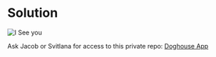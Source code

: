 # Solution

![I See you](https://media.tenor.com/50BYdzZMO1cAAAAe/gotcha-wink.png)

Ask Jacob or Svitlana for access to this private repo: [Doghouse App](https://github.com/JacobEriksson/doghouse)